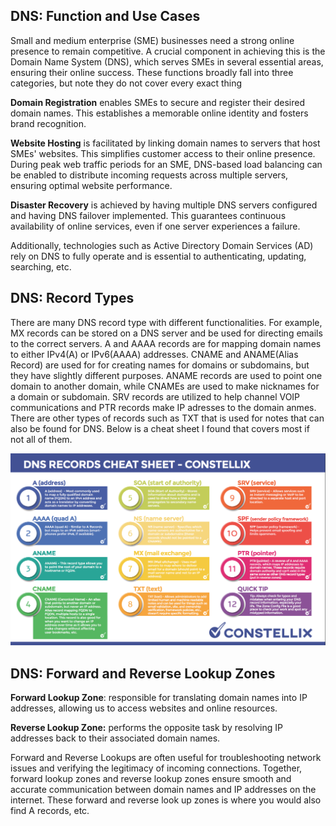 ## DNS: Function and Use Cases

Small and medium enterprise (SME) businesses need a strong online presence to remain competitive. A crucial component in achieving this is the Domain Name System (DNS), which serves SMEs in several essential areas, ensuring their online success. These functions broadly fall into three categories, but note they do not cover every exact thing

**Domain Registration** enables SMEs to secure and register their desired domain names. This establishes a memorable online identity and fosters brand recognition.

**Website Hosting** is facilitated by linking domain names to servers that host SMEs' websites. This simplifies customer access to their online presence. During peak web traffic periods for an SME, DNS-based load balancing can be enabled to distribute incoming requests across multiple servers, ensuring optimal website performance.

**Disaster Recovery**  is achieved by having multiple DNS servers configured and having DNS failover implemented. This guarantees continuous availability of online services, even if one server experiences a failure.

Additionally, technologies such as Active Directory Domain Services (AD) rely on DNS to fully operate and is essential to authenticating, updating, searching, etc.

## DNS: Record Types 

There are many DNS record type with different functionalities.  For example, MX records can be stored on a DNS server and be used for directing emails to the correct servers. A and AAAA records are for mapping domain names to either IPv4(A) or IPv6(AAAA) addresses. CNAME and ANAME(Alias Record) are used for for creating names for domains or subdomains, but they have slightly different purposes. ANAME records are used to point one domain to another domain, while CNAMEs are used to make nicknames for a domain or subdomain. SRV records are utilized to help channel VOIP communications and PTR records make IP adresses to the domain anmes. There are other types of records such as TXT that is used for notes that can also be found for DNS. Below is a cheat sheet I found that covers most if not all of them.

![DNS-RECORD.png](/DNS-RECORD.png)


## DNS: Forward and Reverse Lookup Zones 

**Forward Lookup Zone**: responsible for translating domain names into IP addresses, allowing us to access websites and online resources.  

**Reverse Lookup Zone:** performs the opposite task by resolving IP addresses back to their associated domain names. 

Forward and Reverse Lookups are often useful for troubleshooting network issues and verifying the legitimacy of incoming connections. Together, forward lookup zones and reverse lookup zones ensure smooth and accurate communication between domain names and IP addresses on the internet. These forward and reverse look up zones is where you would also find A records, etc. 











